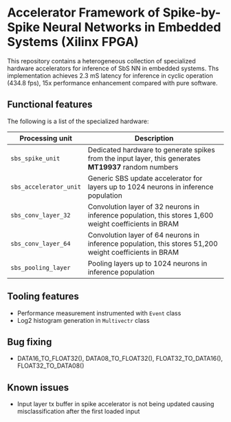 #  Accelerator Framework of Spike-by-Spike Neural Networks in Embedded Systems (Xilinx FPGA)
This repository contains a heterogeneous collection of specialized hardware accelerators for inference of SbS NN in embedded systems. Ths implementation achieves 2.3 mS latency for inference in cyclic operation (434.8 fps), 15x performance enhancement compared with pure software.

## Functional features
The following is a list of the specialized hardware:

| Processing unit | Description |
| --- | --- |
| `sbs_spike_unit` | Dedicated hardware to generate spikes from the input layer, this generates **MT19937** random numbers |
| `sbs_accelerator_unit` | Generic SBS update accelerator for layers up to 1024 neurons in inference population |
| `sbs_conv_layer_32` | Convolution layer of 32 neurons in inference population, this stores 1,600 weight coefficients in BRAM |
| `sbs_conv_layer_64` | Convolution layer of 64 neurons in inference population, this stores 51,200 weight coefficients in BRAM |
| `sbs_pooling_layer` | Pooling layers up to 1024 neurons in inference population |

## Tooling features
* Performance measurement instrumented with `Event` class
* Log2 histogram generation in `Multivectr` class

## Bug fixing
* DATA16_TO_FLOAT32(), DATA08_TO_FLOAT32(), FLOAT32_TO_DATA16(), FLOAT32_TO_DATA08()

## Known issues
* Input layer tx buffer in spike accelerator is not being updated causing misclassification after the first loaded input
